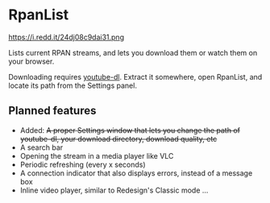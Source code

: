 # RpanList
https://i.redd.it/24dj08c9dai31.png

Lists current RPAN streams, and lets you download them or watch them on your browser.

Downloading requires [youtube-dl](https://ytdl-org.github.io/youtube-dl/). Extract it somewhere, open RpanList, and locate its path from the Settings panel.

## Planned features
- Added: ~~A proper Settings window that lets you change the path of youtube-dl, your download directory, download quality, etc~~
- A search bar
- Opening the stream in a media player like VLC
- Periodic refreshing (every x seconds)
- A connection indicator that also displays errors, instead of a message box
- Inline video player, similar to Redesign's Classic mode
...
